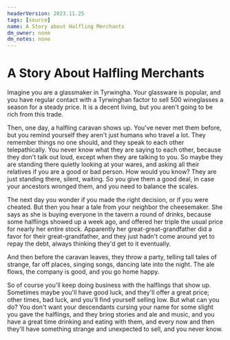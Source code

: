 ```yaml
---
headerVersion: 2023.11.25
tags: [source]
name: A Story about Halfling Merchants
dm_owner: none
dm_notes: none
---
```

# A Story About Halfling Merchants

Imagine you are a glassmaker in Tyrwingha. Your glassware is popular, and you have regular contact with a Tyrwinghan factor to sell 500 wineglasses a season for a steady price. It is a decent living, but you aren't going to be rich from this trade. 

Then, one day, a halfling caravan shows up. You've never met them before, but you remind yourself they aren't just humans who travel a lot. They remember things no one should, and they speak to each other telepathically. You never know what they are saying to each other, because they don't talk out loud, except when they are talking to you. So maybe they are standing there quietly looking at your wares, and asking all their relatives if you are a good or bad person. How would you know? They are just standing there, silent, waiting. So you give them a good deal, in case your ancestors wronged them, and you need to balance the scales. 

The next day you wonder if you made the right decision, or if you were cheated. But then you hear a tale from your neighbor the cheesemaker. She says as she is buying everyone in the tavern a round of drinks, because some halflings showed up a week ago, and offered her triple the usual price for nearly her entire stock. Apparently her great-great-grandfather did a favor for their great-grandfather, and they just hadn't come around yet to repay the debt, always thinking they'd get to it eventually. 

And then before the caravan leaves, they throw a party, telling tall tales of strange, far off places, singing songs, dancing late into the night. The ale flows, the company is good, and you go home happy. 

So of course you'll keep doing business with the halflings that show up. Sometimes maybe you'll have good luck, and they'll offer a great price; other times, bad luck, and you'll find yourself selling low. But what can you do? You don't want your descendants cursing your name for some slight you gave the halflings, and they bring stories and ale and music, and you have a great time drinking and eating with them, and every now and then they'll have something strange and unexpected to sell, and you never know.